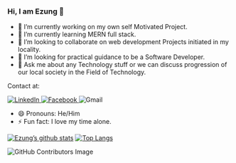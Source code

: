 ### Hi, I am Ezung 👋

- 🔭 I’m currently working on my own self Motivated Project.
- 🌱 I’m currently learning MERN full stack.
- 👯 I’m looking to collaborate on web development Projects initiated in my locality.
- 🤔 I’m looking for practical guidance to be a Software Developer.
- 💬 Ask me about any Technology stuff or we can discuss progression of our local society in the Field of Technology.

<div>
<p>Contact at:<p>
      
<a href="https://www.linkedin.com/in/lithungbemoezung-37a986165/"> ![LinkedIn](https://img.shields.io/badge/linkedin-%230077B5.svg?style=for-the-badge&logo=linkedin&logoColor=white) </a>
<a href="https://www.facebook.com/profile.php?id=100072267401469"> ![Facebook](https://img.shields.io/badge/Facebook-%231877F2.svg?style=for-the-badge&logo=Facebook&logoColor=white) </a> 
<a mailto="omikithung@gmail.com"> ![Gmail](https://img.shields.io/badge/Gmail-D14836?style=for-the-badge&logo=gmail&logoColor=white) </a>
</div>

- 😄 Pronouns: He/Him
- ⚡ Fun fact: I love my time alone.



                                                                                                                          
[![Ezung’s github stats](https://github-readme-stats.vercel.app/api?username=omikithung&hide=stars,prs,issues&show_icons=true)](https://github.com/omikithung)
[![Top Langs](https://github-readme-stats.vercel.app/api/top-langs?username=omikithung&layout=compact&show_icons=true)](https://github.com/omikithung/github-readme-stats)

      
![GitHub Contributors Image](https://contrib.rocks/image?repo=omikithung/omikithung)
